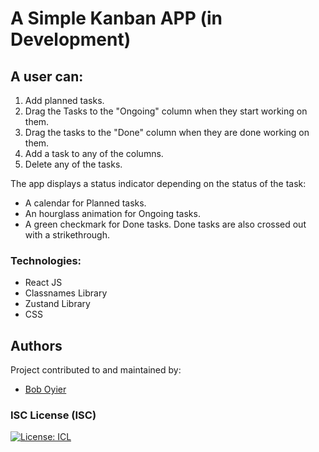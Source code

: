 # A Simple Kanban APP (in Development)

## A user can:

1. Add planned tasks.
2. Drag the Tasks to the "Ongoing" column when they start working on them.
3. Drag the tasks to the "Done" column when they are done working on them.
4. Add a task to any of the columns.
5. Delete any of the tasks.

The app displays a status indicator depending on the status of the task:

- A calendar for Planned tasks.
- An hourglass animation for Ongoing tasks.
- A green checkmark for Done tasks. Done tasks are also crossed out with a strikethrough.

### Technologies:
- React JS
- Classnames Library
- Zustand Library
- CSS


## Authors

Project contributed to and maintained by:

- [Bob Oyier](https://github.com/oyieroyier/)

### ISC License (ISC)

[![License: ICL](https://img.shields.io/badge/License-ISC-blue.svg)](https://opensource.org/licenses/ISC)
